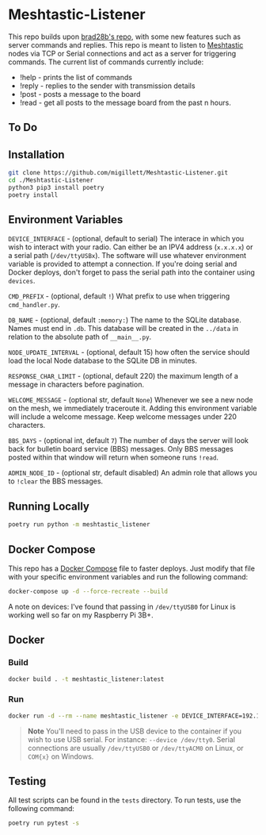 # Meshtastic-Listener
This repo builds upon [brad28b's repo](https://github.com/brad28b/meshtastic-cli-receive-text), with some new features such as server commands and replies. This repo is meant to listen to [Meshtastic](https://meshtastic.org) nodes via TCP or Serial connections and act as a server for triggering commands. The current list of commands currently include:

- !help - prints the list of commands
- !reply - replies to the sender with transmission details
- !post - posts a message to the board
- !read - get all posts to the message board from the past n hours.

## To Do

## Installation
```bash
git clone https://github.com/migillett/Meshtastic-Listener.git
cd ./Meshtastic-Listener
python3 pip3 install poetry
poetry install
```

## Environment Variables
`DEVICE_INTERFACE` - (optional, default to serial) The interace in which you wish to interact with your radio. Can either be an IPV4 address (`x.x.x.x`) or a serial path (`/dev/ttyUSBx`). The software will use whatever environment variable is provided to attempt a connection. If you're doing serial and Docker deploys, don't forget to pass the serial path into the container using `devices`.

`CMD_PREFIX` - (optional, default `!`) What prefix to use when triggering `cmd_handler.py`.

`DB_NAME` - (optional, default `:memory:`) The name to the SQLite database. Names must end in `.db`. This database will be created in the `../data` in relation to the absolute path of `__main__.py`.

`NODE_UPDATE_INTERVAL` - (optional, default 15) how often the service should load the local Node database to the SQLite DB in minutes.

`RESPONSE_CHAR_LIMIT` - (optional, default 220) the maximum length of a message in characters before pagination.

`WELCOME_MESSAGE` - (optional str, default `None`) Whenever we see a new node on the mesh, we immediately traceroute it. Adding this environment variable will include a welcome message. Keep welcome messages under 220 characters.

`BBS_DAYS` - (optional int, default `7`) The number of days the server will look back for bulletin board service (BBS) messages. Only BBS messages posted within that window will return when someone runs `!read`.

`ADMIN_NODE_ID` - (optional str, default disabled) An admin role that allows you to `!clear` the BBS messages.

## Running Locally
```bash
poetry run python -m meshtastic_listener
```

## Docker Compose
This repo has a [Docker Compose](docker-compose.yml) file to faster deploys. Just modify that file with your specific environment variables and run the following command:
```bash
docker-compose up -d --force-recreate --build
```

A note on devices: I've found that passing in `/dev/ttyUSB0` for Linux is working well so far on my Raspberry Pi 3B+.

## Docker
### Build
```bash
docker build . -t meshtastic_listener:latest
```

### Run
```bash
docker run -d --rm --name meshtastic_listener -e DEVICE_INTERFACE=192.168.3.185 -e DB_NAME=listener.db -v ./data:/home/meshtastic/data meshtastic_listener:latest
```

> **Note**
You'll need to pass in the USB device to the container if you wish to use USB serial. For instance: `--device /dev/tty0`. Serial connections are usually `/dev/ttyUSB0` or `/dev/ttyACM0` on Linux, or `COM{x}` on Windows.

## Testing
All test scripts can be found in the `tests` directory. To run tests, use the following command:

```bash
poetry run pytest -s
```
